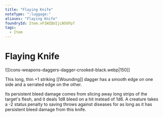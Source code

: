 ```yaml
---
title: "Flaying Knife"
noteType: ":luggage:"
aliases: "Flaying Knife"
foundryId: Item.vFIWZQUIjLN5OFp7
tags:
  - Item
---
```


# Flaying Knife
![[icons-weapons-daggers-dagger-crooked-black.webp|150]]

This long, thin +1 striking [[Wounding]] dagger has a smooth edge on one side and a serrated edge on the other.

Its persistent bleed damage comes from slicing away long strips of the target's flesh, and it deals 1d8 bleed on a hit instead of 1d6. A creature takes a -2 status penalty to saving throws against diseases for as long as it has persistent bleed damage from this knife.
